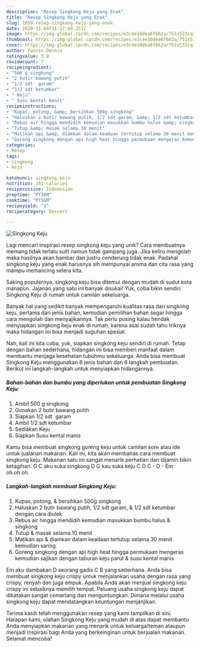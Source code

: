 ```yaml
---
description: "Resep Singkong Keju yang Enak"
title: "Resep Singkong Keju yang Enak"
slug: 1659-resep-singkong-keju-yang-enak
date: 2020-11-08T11:17:00.251Z
image: https://img-global.cpcdn.com/recipes/e3c4e10dea6f662a/751x532cq70/singkong-keju-foto-resep-utama.jpg
thumbnail: https://img-global.cpcdn.com/recipes/e3c4e10dea6f662a/751x532cq70/singkong-keju-foto-resep-utama.jpg
cover: https://img-global.cpcdn.com/recipes/e3c4e10dea6f662a/751x532cq70/singkong-keju-foto-resep-utama.jpg
author: Fannie Dennis
ratingvalue: 3.8
reviewcount: 7
recipeingredient:
- "‌500 g singkong"
- "2 butir bawang putih"
- "1/2 sdt  garam"
- "‌1/2 sdt ketumbar"
- " Keju"
- " Susu kental manis"
recipeinstructions:
- "‌Kupas, potong, &amp; bersihkan 500g singkong"
- "Haluskan 2 butir bawang putih, 1/2 sdt garam, &amp; 1/2 sdt ketumbar dengan cara diulek"
- "Rebus air hingga mendidih kemudian masukkan bumbu halus &amp; singkong"
- "Tutup &amp; masak selama 10 menit"
- "Matikan api &amp; diamkan dalam keadaan tertutup selama 30 menit kemudian saring"
- "Goreng singkong dengan api high heat hingga permukaan mengeras kemudian sajikan dengan taburan keju parut &amp; susu kental manis"
categories:
- Resep
tags:
- singkong
- keju

katakunci: singkong keju 
nutrition: 181 calories
recipecuisine: Indonesian
preptime: "PT34M"
cooktime: "PT56M"
recipeyield: "3"
recipecategory: Dessert

---
```



![Singkong Keju](https://img-global.cpcdn.com/recipes/e3c4e10dea6f662a/751x532cq70/singkong-keju-foto-resep-utama.jpg)

Lagi mencari inspirasi resep singkong keju yang unik? Cara membuatnya memang tidak terlalu sulit namun tidak gampang juga. Jika keliru mengolah maka hasilnya akan hambar dan justru cenderung tidak enak. Padahal singkong keju yang enak harusnya sih mempunyai aroma dan cita rasa yang mampu memancing selera kita.

Saking populernya, singkong keju bisa ditemui dengan mudah di sudut kota manapun. Jajanan yang satu ini banyak disukai! Yuk, coba bikin sendiri Singkong Keju di rumah untuk camilan sekeluarga.

Banyak hal yang sedikit banyak mempengaruhi kualitas rasa dari singkong keju, pertama dari jenis bahan, kemudian pemilihan bahan segar hingga cara mengolah dan menyajikannya. Tak perlu pusing kalau hendak menyiapkan singkong keju enak di rumah, karena asal sudah tahu triknya maka hidangan ini bisa menjadi suguhan spesial.


Nah, kali ini kita coba, yuk, siapkan singkong keju sendiri di rumah. Tetap dengan bahan sederhana, hidangan ini bisa memberi manfaat dalam membantu menjaga kesehatan tubuhmu sekeluarga. Anda bisa membuat Singkong Keju menggunakan 6 jenis bahan dan 6 langkah pembuatan. Berikut ini langkah-langkah untuk menyiapkan hidangannya.

<!--inarticleads1-->

##### Bahan-bahan dan bumbu yang diperlukan untuk pembuatan Singkong Keju:

1. Ambil ‌500 g singkong
1. Gunakan 2 butir bawang putih
1. Siapkan 1/2 sdt ‌ garam
1. Ambil ‌1/2 sdt ketumbar
1. Sediakan  Keju
1. Siapkan  ‌Susu kental manis


Kamu bisa membuat singkong goreng keju untuk camilan sore atau ide untuk jualanan makanan. Kali ini, kita akan membahas cara membuat singkong keju. Makanan satu ini sangat menarik perhatian dan dijamin bikin ketagihan. G C aku suka singkong D G kau suka keju C D C - D - Em oh.oh.oh. 

<!--inarticleads2-->

##### Langkah-langkah membuat Singkong Keju:

1. ‌Kupas, potong, &amp; bersihkan 500g singkong
1. Haluskan 2 butir bawang putih, 1/2 sdt garam, &amp; 1/2 sdt ketumbar dengan cara diulek
1. Rebus air hingga mendidih kemudian masukkan bumbu halus &amp; singkong
1. Tutup &amp; masak selama 10 menit
1. Matikan api &amp; diamkan dalam keadaan tertutup selama 30 menit kemudian saring
1. Goreng singkong dengan api high heat hingga permukaan mengeras kemudian sajikan dengan taburan keju parut &amp; susu kental manis


Em aku dambakan D seorang gadis C B yang sederhana. Anda bisa membuat singkong keju crispy untuk menjalankan usaha dengan rasa yang crispy, renyah dan juga empuk. Apabila Anda akan menjual singkong keju crispy ini sebaiknya memilih tempat. Peluang usaha singkong keju dapat dikatakan sangat cemerlang dan menguntungkan. Dimana melalui usaha singkong keju dapat mendatangkan keuntungan menjanjikan. 

Terima kasih telah menggunakan resep yang kami tampilkan di sini. Harapan kami, olahan Singkong Keju yang mudah di atas dapat membantu Anda menyiapkan makanan yang menarik untuk keluarga/teman ataupun menjadi inspirasi bagi Anda yang berkeinginan untuk berjualan makanan. Selamat mencoba!
